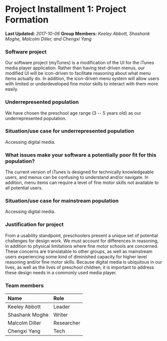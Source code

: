 # Project Installment 1: Project Formation

**Last Updated:** *2017-10-06*
**Group Members:** *Keeley Abbott, Shashank Moghe, Malcolm Diller, and Chengxi Yang*

### Software project
Our software project (myTunes) is a modification of the UI for the iTunes media player application. Rather than having text-driven menus, our modified UI will be icon-driven to facilitate reasoning about what menu items actually do. In addition, the icon-driven menu system will allow users with limited or underdeveloped fine motor skills to interact with them more easily.

### Underrepresented population
We have chosen the preschool age range (3 -- 5 years old) as our underrepresented population.

### Situation/use case for underrepresented population
Accessing digital media.

### What issues make your software a potentially poor fit for this population?
The current version of iTunes is designed for technically knowledgeable users, and menus can be confusing to understand and/or navigate. In addition, menu items can require a level of fine motor skills not available to all potential users.

### Situation/use case for mainstream population
Accessing digital media.

### Justification for project
From a usability standpoint, preschoolers present a unique set of potential challenges for design work. We must account for differences in reasoning, in addition to physical limitations where fine motor schools are concerned. These concerns are translatable to other groups, as well as mainstream users experiencing some kind of diminished capacity for higher level reasoning and/or fine motor skills. Because digital media is ubiquitous in our lives, as well as the lives of preschool children, it is important to address these design needs in a commonly used media player.

### Team members
| Name | Role |
|:-----|:-----|
| Keeley Abbott | Leader |
| Shashank Moghe | Writer |
| Malcolm Diller | Researcher |
| Chengxi Yang | Tech |
